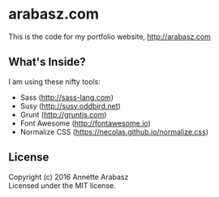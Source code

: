 # arabasz.com

This is the code for my portfolio website, http://arabasz.com

## What's Inside?
I am using these nifty tools:
* Sass (http://sass-lang.com)
* Susy (http://susy.oddbird.net)
* Grunt (http://gruntjs.com)
* Font Awesome (http://fontawesome.io)
* Normalize CSS (https://necolas.github.io/normalize.css)

## License
Copyright (c) 2016 Annette Arabasz  
Licensed under the MIT license.
